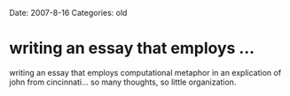Date: 2007-8-16
Categories: old

# writing an essay that employs …

writing an essay that employs computational metaphor in an explication of john from cincinnati... so many thoughts, so little organization.
